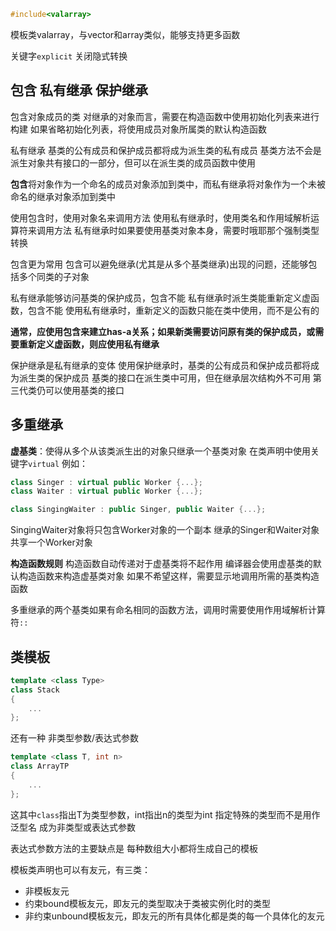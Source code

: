 ```c++
#include<valarray>
```
模板类valarray，与vector和array类似，能够支持更多函数

关键字```explicit``` 关闭隐式转换

## 包含 私有继承 保护继承

包含对象成员的类
对继承的对象而言，需要在构造函数中使用初始化列表来进行构建
如果省略初始化列表，将使用成员对象所属类的默认构造函数

私有继承
基类的公有成员和保护成员都将成为派生类的私有成员
基类方法不会是派生对象共有接口的一部分，但可以在派生类的成员函数中使用

**包含**将对象作为一个命名的成员对象添加到类中，而私有继承将对象作为一个未被命名的继承对象添加到类中

使用包含时，使用对象名来调用方法
使用私有继承时，使用类名和作用域解析运算符来调用方法
私有继承时如果要使用基类对象本身，需要时哦耶那个强制类型转换

包含更为常用
包含可以避免继承(尤其是从多个基类继承)出现的问题，还能够包括多个同类的子对象

私有继承能够访问基类的保护成员，包含不能
私有继承时派生类能重新定义虚函数，包含不能
使用私有继承时，重新定义的函数只能在类中使用，而不是公有的

**通常，应使用包含来建立has-a关系；如果新类需要访问原有类的保护成员，或需要重新定义虚函数，则应使用私有继承**

保护继承是私有继承的变体
使用保护继承时，基类的公有成员和保护成员都将成为派生类的保护成员
基类的接口在派生类中可用，但在继承层次结构外不可用
第三代类仍可以使用基类的接口

## 多重继承

**虚基类**：使得从多个从该类派生出的对象只继承一个基类对象
在类声明中使用关键字```virtual```
例如：
```c++
class Singer : virtual public Worker {...};
class Waiter : virtual public Worker {...};

class SingingWaiter : public Singer, public Waiter {...};
```
SingingWaiter对象将只包含Worker对象的一个副本
继承的Singer和Waiter对象共享一个Worker对象

**构造函数规则**
构造函数自动传递对于虚基类将不起作用
编译器会使用虚基类的默认构造函数来构造虚基类对象
如果不希望这样，需要显示地调用所需的基类构造函数

多重继承的两个基类如果有命名相同的函数方法，调用时需要使用作用域解析计算符```::```

## 类模板

```c++
template <class Type>
class Stack
{
    ...
};
```

还有一种 非类型参数/表达式参数
```c++
template <class T, int n>
class ArrayTP 
{
    ...
};
```
这其中```class```指出T为类型参数，int指出n的类型为int
指定特殊的类型而不是用作泛型名 成为非类型或表达式参数

表达式参数方法的主要缺点是 每种数组大小都将生成自己的模板

模板类声明也可以有友元，有三类：
* 非模板友元
* 约束bound模板友元，即友元的类型取决于类被实例化时的类型
* 非约束unbound模板友元，即友元的所有具体化都是类的每一个具体化的友元